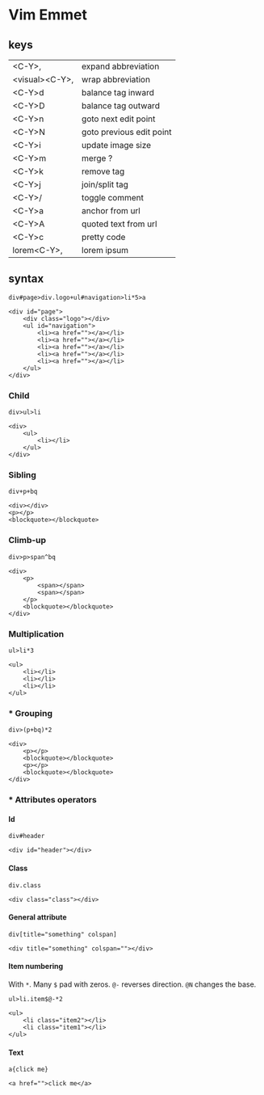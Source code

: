 # Vim Emmet 

## keys 

|     |     |
| --- | --- |
| &lt;C-Y&gt;,         | expand abbreviation      |
| &lt;visual&gt;&lt;C-Y&gt;, | wrap abbreviation        |
| &lt;C-Y&gt;d         | balance tag inward       |
| &lt;C-Y&gt;D         | balance tag outward      |
| &lt;C-Y&gt;n         | goto next edit point     |
| &lt;C-Y&gt;N         | goto previous edit point |
| &lt;C-Y&gt;i         | update image size        |
| &lt;C-Y&gt;m         | merge ?                  |
| &lt;C-Y&gt;k         | remove tag               |
| &lt;C-Y&gt;j         | join/split tag           |
| &lt;C-Y&gt;/         | toggle comment           |
| &lt;C-Y&gt;a         | anchor from url          |
| &lt;C-Y&gt;A         | quoted text from url     |
| &lt;C-Y&gt;c         | pretty code              |
| lorem&lt;C-Y&gt;,    | lorem ipsum              |


## syntax 

```
div#page>div.logo+ul#navigation>li*5>a
```

    <div id="page">
        <div class="logo"></div>
        <ul id="navigation">
            <li><a href=""></a></li>
            <li><a href=""></a></li>
            <li><a href=""></a></li>
            <li><a href=""></a></li>
            <li><a href=""></a></li>
        </ul>
    </div>

### Child 

`div>ul>li` 

    <div>
        <ul>
            <li></li>
        </ul>
    </div>

### Sibling 

`div+p+bq`

    <div></div>
    <p></p>
    <blockquote></blockquote>

### Climb-up 

`div>p>span^bq`

    <div>
        <p>
            <span></span>
            <span></span>
        </p>
        <blockquote></blockquote>
    </div>

### Multiplication 

`ul>li*3`

    <ul>
        <li></li>
        <li></li>
        <li></li>
    </ul>

### * Grouping 

`div>(p+bq)*2`

    <div>
        <p></p>
        <blockquote></blockquote>
        <p></p>
        <blockquote></blockquote>
    </div>

### * Attributes operators 

#### Id 

`div#header`

    <div id="header"></div>

#### Class 

`div.class`

    <div class="class"></div>

#### General attribute 

`div[title="something" colspan]`

    <div title="something" colspan=""></div>


#### Item numbering 

With `*`. Many `$` pad with zeros.
`@-` reverses direction. `@N` changes the base.

`ul>li.item$@-*2`

    <ul>
        <li class="item2"></li>
        <li class="item1"></li>
    </ul>

#### Text 

`a{click me}`
    
    <a href="">click me</a>
    


